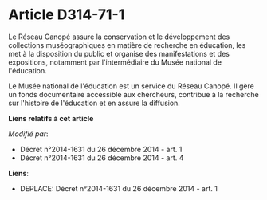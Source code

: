 # Article D314-71-1

Le Réseau Canopé assure la conservation et le développement des collections muséographiques en matière de recherche en
éducation, les met à la disposition du public et organise des manifestations et des expositions, notamment par
l'intermédiaire du Musée national de l'éducation.

Le Musée national de l'éducation est un service du Réseau Canopé. Il gère un fonds documentaire accessible aux chercheurs,
contribue à la recherche sur l'histoire de l'éducation et en assure la diffusion.

**Liens relatifs à cet article**

_Modifié par_:

  - Décret n°2014-1631 du 26 décembre 2014 - art. 1
  - Décret n°2014-1631 du 26 décembre 2014 - art. 4

**Liens**:

  - DEPLACE: Décret n°2014-1631 du 26 décembre 2014 - art. 1
